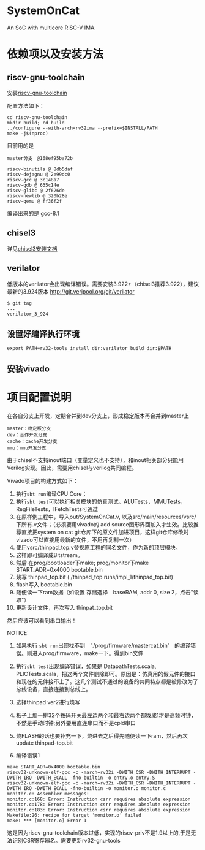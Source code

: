 # SystemOnCat
An SoC with multicore RISC-V IMA.

# 依赖项以及安装方法

## riscv-gnu-toolchain

安装[riscv-gnu-toolchain](https://github.com/riscv/riscv-gnu-toolchain)

配置方法如下：

```
cd riscv-gnu-toolchain
mkdir build; cd build
../configure --with-arch=rv32ima --prefix=$INSTALL/PATH
make -j$(nproc)
```

目前用的是
```
master分支　@168ef95ba72b

riscv-binutils @ 8db5daf
riscv-dejagnu @ 2e99dc0
riscv-gcc @ 3c148a7
riscv-gdb @ 635c14e
riscv-glibc @ 2f626de
riscv-newlib @ 320b28e
riscv-qemu @ ff36f2f
```

编译出来的是 gcc-8.1

## chisel3

详见[chisel3安装文档](https://github.com/ucb-bar/chisel3#installation)

## verilator
低版本的verilator会出现编译错误。需要安装3.922+（chisel3推荐3.922），建议最新的3.924版本  http://git.veripool.org/git/verilator  
```
$ git tag
...
verilator_3_924
```

## 设置好编译执行环境
```
export PATH=rv32-tools_install_dir:verilator_build_dir:$PATH
```

## 安装vivado

# 项目配置说明

在各自分支上开发，定期合并到dev分支上，形成稳定版本再合并到master上
```
master：稳定版分支
dev：合作开发分支
cache：cache开发分支
mmu：mmu开发分支
```

由于chisel不支持inout端口（变量定义也不支持），和inout相关部分只能用Verilog实现。因此，需要用chisel与verilog共同编程。

Vivado项目的构建方式如下：

1. 执行`sbt run`编译CPU Core；
1. 执行`sbt test`可以执行相关模块的仿真测试。ALUTests，MMUTests，RegFileTests，IFetchTests可通过
1. 在原样例工程中，导入out/SystemOnCat.v, 以及src/main/resources/vsrc/下所有.v文件；（必须要用vivado的 add source图形界面加入才生效。比较推荐直接把system on cat git仓库下的原文件加进项目，这样git仓库修改时vivado可以直接用最新的文件，不用再复制一次）
1. 使用vsrc/thinpad_top.v替换原工程的同名文件，作为新的顶层模块。
1. 这样即可编译成Bitstream。
1. 然后 在prog/bootloader下make; prog/monitor下make START_ADR=0x4000 bootable.bin
1. 烧写 thinpad_top.bit (./thinpad_top.runs/impl_1/thinpad_top.bit)
1. flash写入 bootable.bin
1. 随便读一下ram数据（如设置 存储选择　baseRAM,  addr 0, size 2，点击"读取"）
1. 更新设计文件，再次写入 thinpat_top.bit

然后应该可以看到串口输出！


NOTICE:
1. 如果执行 `sbt run`出现找不到　'./prog/firmware/mastercat.bin'　的编译错误。则进入prog/firmware，make一下。得到bin文件
1. 执行`sbt test`出现编译错误，如果是 DatapathTests.scala, PLICTests.scala，把这两个文件删除即可。原因是：仿真用的假元件的接口和现在的元件接不上了。这几个测试不通过的设备的共同特点都是被修改为了总线设备，直接连接到总线上。
1. 选择thinpad ver2进行烧写
1. 板子上那一排32个拨码开关最左边两个和最右边两个都拨成1才是高频时钟，不然是手动时钟;另外要用直连串口而不是cpld串口
1. 烧FLASH的话也要补充一下，烧进去之后得先随便读一下ram，然后再次update thinpad-top.bit

1. 编译错误1　

```
make START_ADR=0x4000 bootable.bin
riscv32-unknown-elf-gcc -c -march=rv32i -DWITH_CSR -DWITH_INTERRUPT -DWITH_IRQ -DWITH_ECALL -fno-builtin -o entry.o entry.S
riscv32-unknown-elf-gcc -c -march=rv32i -DWITH_CSR -DWITH_INTERRUPT -DWITH_IRQ -DWITH_ECALL -fno-builtin -o monitor.o monitor.c
monitor.c: Assembler messages:
monitor.c:168: Error: Instruction csrr requires absolute expression
monitor.c:178: Error: Instruction csrr requires absolute expression
monitor.c:183: Error: Instruction csrr requires absolute expression
Makefile:26: recipe for target 'monitor.o' failed
make: *** [monitor.o] Error 1
```

这是因为riscv-gnu-toolchain版本过低，实现的riscv-priv不是1.9以上的,于是无法识别CSR寄存器名。需要更新rv32-gnu-tools


